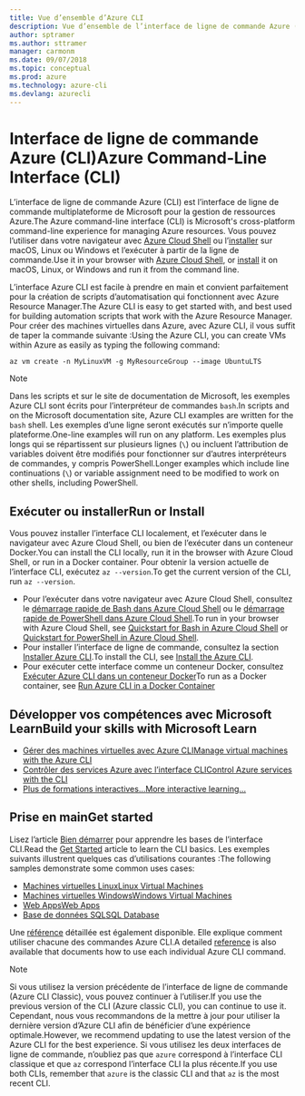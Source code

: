 ```yaml
---
title: Vue d’ensemble d’Azure CLI
description: Vue d’ensemble de l’interface de ligne de commande Azure (CLI).
author: sptramer
ms.author: sttramer
manager: carmonm
ms.date: 09/07/2018
ms.topic: conceptual
ms.prod: azure
ms.technology: azure-cli
ms.devlang: azurecli
---
```


# <a name="azure-command-line-interface-cli"></a><span data-ttu-id="9a6ac-103">Interface de ligne de commande Azure (CLI)</span><span class="sxs-lookup"><span data-stu-id="9a6ac-103">Azure Command-Line Interface (CLI)</span></span>

<span data-ttu-id="9a6ac-104">L’interface de ligne de commande Azure (CLI) est l’interface de ligne de commande multiplateforme de Microsoft pour la gestion de ressources Azure.</span><span class="sxs-lookup"><span data-stu-id="9a6ac-104">The Azure command-line interface (CLI) is Microsoft's cross-platform command-line experience for managing Azure resources.</span></span>
<span data-ttu-id="9a6ac-105">Vous pouvez l’utiliser dans votre navigateur avec [Azure Cloud Shell](/azure/cloud-shell/overview) ou l’[installer](install-azure-cli.md) sur macOS, Linux ou Windows et l’exécuter à partir de la ligne de commande.</span><span class="sxs-lookup"><span data-stu-id="9a6ac-105">Use it in your browser with [Azure Cloud Shell](/azure/cloud-shell/overview), or [install](install-azure-cli.md) it on macOS, Linux, or Windows and run it from the command line.</span></span>

<span data-ttu-id="9a6ac-106">L’interface Azure CLI est facile à prendre en main et convient parfaitement pour la création de scripts d’automatisation qui fonctionnent avec Azure Resource Manager.</span><span class="sxs-lookup"><span data-stu-id="9a6ac-106">The Azure CLI is easy to get started with, and best used for building automation scripts that work with the Azure Resource Manager.</span></span>
<span data-ttu-id="9a6ac-107">Pour créer des machines virtuelles dans Azure, avec Azure CLI, il vous suffit de taper la commande suivante :</span><span class="sxs-lookup"><span data-stu-id="9a6ac-107">Using the Azure CLI, you can create VMs within Azure as easily as typing the following command:</span></span>

```azurecli-interactive
az vm create -n MyLinuxVM -g MyResourceGroup --image UbuntuLTS
```

> [!NOTE]
>
> <span data-ttu-id="9a6ac-108">Dans les scripts et sur le site de documentation de Microsoft, les exemples Azure CLI sont écrits pour l’interpréteur de commandes `bash`.</span><span class="sxs-lookup"><span data-stu-id="9a6ac-108">In scripts and on the Microsoft documentation site, Azure CLI examples are written for the `bash` shell.</span></span> <span data-ttu-id="9a6ac-109">Les exemples d’une ligne seront exécutés sur n’importe quelle plateforme.</span><span class="sxs-lookup"><span data-stu-id="9a6ac-109">One-line examples will run on any platform.</span></span> <span data-ttu-id="9a6ac-110">Les exemples plus longs qui se répartissent sur plusieurs lignes (`\`) ou incluent l’attribution de variables doivent être modifiés pour fonctionner sur d’autres interpréteurs de commandes, y compris PowerShell.</span><span class="sxs-lookup"><span data-stu-id="9a6ac-110">Longer examples which include line continuations (`\`) or variable assignment need to be modified to work on other shells, including PowerShell.</span></span>

## <a name="run-or-install"></a><span data-ttu-id="9a6ac-111">Exécuter ou installer</span><span class="sxs-lookup"><span data-stu-id="9a6ac-111">Run or Install</span></span>

<span data-ttu-id="9a6ac-112">Vous pouvez installer l’interface CLI localement, et l’exécuter dans le navigateur avec Azure Cloud Shell, ou bien de l’exécuter dans un conteneur Docker.</span><span class="sxs-lookup"><span data-stu-id="9a6ac-112">You can install the CLI locally, run it in the browser with Azure Cloud Shell, or run in a Docker container.</span></span> <span data-ttu-id="9a6ac-113">Pour obtenir la version actuelle de l’interface CLI, exécutez `az --version`.</span><span class="sxs-lookup"><span data-stu-id="9a6ac-113">To get the current version of the CLI, run `az --version`.</span></span>

* <span data-ttu-id="9a6ac-114">Pour l’exécuter dans votre navigateur avec Azure Cloud Shell, consultez le [démarrage rapide de Bash dans Azure Cloud Shell](/azure/cloud-shell/quickstart) ou le [démarrage rapide de PowerShell dans Azure Cloud Shell](/azure/cloud-shell/quickstart-powershell).</span><span class="sxs-lookup"><span data-stu-id="9a6ac-114">To run in your browser with Azure Cloud Shell, see [Quickstart for Bash in Azure Cloud Shell](/azure/cloud-shell/quickstart) or [Quickstart for PowerShell in Azure Cloud Shell](/azure/cloud-shell/quickstart-powershell).</span></span>
* <span data-ttu-id="9a6ac-115">Pour installer l’interface de ligne de commande, consultez la section [Installer Azure CLI](install-azure-cli.md).</span><span class="sxs-lookup"><span data-stu-id="9a6ac-115">To install the CLI, see [Install the Azure CLI](install-azure-cli.md).</span></span>
* <span data-ttu-id="9a6ac-116">Pour exécuter cette interface comme un conteneur Docker, consultez [Exécuter Azure CLI dans un conteneur Docker](run-azure-cli-docker.md)</span><span class="sxs-lookup"><span data-stu-id="9a6ac-116">To run as a Docker container, see [Run Azure CLI in a Docker Container](run-azure-cli-docker.md)</span></span>

## <a name="build-your-skills-with-microsoft-learn"></a><span data-ttu-id="9a6ac-117">Développer vos compétences avec Microsoft Learn</span><span class="sxs-lookup"><span data-stu-id="9a6ac-117">Build your skills with Microsoft Learn</span></span>

- [<span data-ttu-id="9a6ac-118">Gérer des machines virtuelles avec Azure CLI</span><span class="sxs-lookup"><span data-stu-id="9a6ac-118">Manage virtual machines with the Azure CLI</span></span>](/learn/modules/manage-virtual-machines-with-azure-cli/)
- [<span data-ttu-id="9a6ac-119">Contrôler des services Azure avec l’interface CLI</span><span class="sxs-lookup"><span data-stu-id="9a6ac-119">Control Azure services with the CLI</span></span>](/learn/modules/control-azure-services-with-cli/)
- [<span data-ttu-id="9a6ac-120">Plus de formations interactives...</span><span class="sxs-lookup"><span data-stu-id="9a6ac-120">More interactive learning...</span></span>](/learn/browse/?products=azure-clis)

## <a name="get-started"></a><span data-ttu-id="9a6ac-121">Prise en main</span><span class="sxs-lookup"><span data-stu-id="9a6ac-121">Get started</span></span>

<span data-ttu-id="9a6ac-122">Lisez l’article [Bien démarrer](get-started-with-azure-cli.md) pour apprendre les bases de l’interface CLI.</span><span class="sxs-lookup"><span data-stu-id="9a6ac-122">Read the [Get Started](get-started-with-azure-cli.md) article to learn the CLI basics.</span></span> <span data-ttu-id="9a6ac-123">Les exemples suivants illustrent quelques cas d’utilisations courantes :</span><span class="sxs-lookup"><span data-stu-id="9a6ac-123">The following samples demonstrate some common uses cases:</span></span>

- [<span data-ttu-id="9a6ac-124">Machines virtuelles Linux</span><span class="sxs-lookup"><span data-stu-id="9a6ac-124">Linux Virtual Machines</span></span>](/azure/virtual-machines/virtual-machines-linux-cli-samples?toc=%2fcli%2fazure%2ftoc.json&bc=%2fcli%2fazure%2fbreadcrumb%2ftoc.json)
- [<span data-ttu-id="9a6ac-125">Machines virtuelles Windows</span><span class="sxs-lookup"><span data-stu-id="9a6ac-125">Windows Virtual Machines</span></span>](/azure/virtual-machines/virtual-machines-windows-cli-samples?toc=%2fcli%2fazure%2ftoc.json&bc=%2fcli%2fazure%2fbreadcrumb%2ftoc.json)
- [<span data-ttu-id="9a6ac-126">Web Apps</span><span class="sxs-lookup"><span data-stu-id="9a6ac-126">Web Apps</span></span>](/azure/app-service-web/app-service-cli-samples?toc=%2fcli%2fazure%2ftoc.json&bc=%2fcli%2fazure%2fbreadcrumb%2ftoc.json)
- [<span data-ttu-id="9a6ac-127">Base de données SQL</span><span class="sxs-lookup"><span data-stu-id="9a6ac-127">SQL Database</span></span>](/azure/sql-database/sql-database-cli-samples?toc=%2fcli%2fazure%2ftoc.json&bc=%2fcli%2fazure%2fbreadcrumb%2ftoc.json)

<span data-ttu-id="9a6ac-128">Une [référence](/cli/azure/reference-index) détaillée est également disponible. Elle explique comment utiliser chacune des commandes Azure CLI.</span><span class="sxs-lookup"><span data-stu-id="9a6ac-128">A detailed [reference](/cli/azure/reference-index) is also available that documents how to use each individual Azure CLI command.</span></span>

> [!NOTE]
> <span data-ttu-id="9a6ac-129">Si vous utilisez la version précédente de l’interface de ligne de commande (Azure CLI Classic), vous pouvez continuer à l’utiliser.</span><span class="sxs-lookup"><span data-stu-id="9a6ac-129">If you use the previous version of the CLI (Azure classic CLI), you can continue to use it.</span></span>
> <span data-ttu-id="9a6ac-130">Cependant, nous vous recommandons de la mettre à jour pour utiliser la dernière version d’Azure CLI afin de bénéficier d’une expérience optimale.</span><span class="sxs-lookup"><span data-stu-id="9a6ac-130">However, we recommend updating to use the latest version of the Azure CLI for the best experience.</span></span>
> <span data-ttu-id="9a6ac-131">Si vous utilisez les deux interfaces de ligne de commande, n’oubliez pas que `azure` correspond à l’interface CLI classique et que `az` correspond l’interface CLI la plus récente.</span><span class="sxs-lookup"><span data-stu-id="9a6ac-131">If you use both CLIs, remember that `azure` is the classic CLI and that `az` is the most recent CLI.</span></span>
